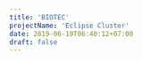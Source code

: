 ```yaml
---
title: 'BIOTEC'
projectName: 'Eclipse Cluster'
date: 2019-06-19T06:40:12+07:00
draft: false
---
```

